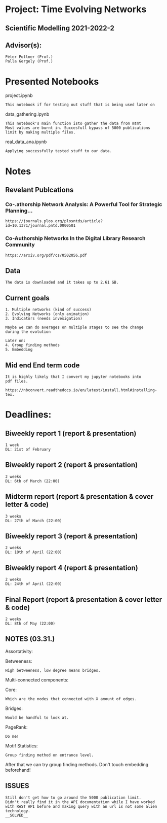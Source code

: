 # Project: Time Evolving Networks
## Scientific Modelling 2021-2022-2

## Advisor(s):

    Péter Pollner (Prof.)
    Palla Gergely (Prof.)


# Presented Notebooks

project.ipynb

    This notebook if for testing out stuff that is being used later on

data_gathering.ipynb

    This notebook's main function isto gather the data from mtmt
    Most values are burnt in. Succesfull bypass of 5000 publications
    limit by making multiple files.

real_data_ana.ipynb

    Applying successfully tested stuff to our data.

# Notes

## Revelant Publcations

### Co-.athorship Network Analysis: A Powerful Tool for Strategic Planning...

    https://journals.plos.org/plosntds/article?id=10.1371/journal.pntd.0000501

### Co-Authorship Networks In the Digital Library Research Community

    https://arxiv.org/pdf/cs/0502056.pdf

## Data

    The data is downloaded and it takes up to 2.61 GB.

## Current goals

    1. Multiple networks (kind of success)
    2. Evolving Networks (only animation)
    3. Indicators (needs invesigation)

    Maybe we can do averages on multiple stages to see the change 
    during the evolution

    Later on:
    4. Group finding methods
    5. Embedding

## Mid end End term code

    It is highly likely that I convert my jupyter notebooks into
    pdf files.

    https://nbconvert.readthedocs.io/en/latest/install.html#installing-tex.

# Deadlines:

## Biweekly report 1 (report & presentation)

    1 week
    DL: 21st of February

## Biweekly report 2 (report & presentation)

    2 weeks
    DL: 6th of March (22:00)

## Midterm report (report & presentation & cover letter & code)

    3 weeks
    DL: 27th of March (22:00)

## Biweekly report 3 (report & presentation)

    2 weeks
    DL: 10th of April (22:00)

## Biweekly report 4 (report & presentation)

    2 weeks
    DL: 24th of April (22:00)

## Final Report (report & presentation & cover letter & code)

    2 weeks
    DL: 8th of May (22:00)

## NOTES (03.31.)

Assortativity:

    

Betweeness:

    High betweeness, low degree means bridges.

Multi-connected components:

Core:

    Which are the nodes that connected with X amount of edges.

Bridges:

    Would be handful to look at.

PageRank:

    Do me!

Motif Statistics:

    Group finding method on entrance level.

After that we can try group finding methods. Don't touch embedding beforehand!


## ISSUES

    Still don't get how to go around the 5000 publication limit.
    Didn't really find it in the API documentation while I have worked
    with ReST API before and making query with an url is not some alien 
    technology.
    __SOLVED__